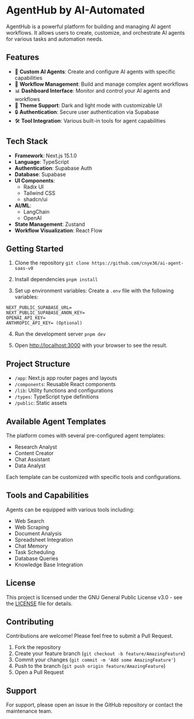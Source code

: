 # AgentHub by AI-Automated

AgentHub is a powerful platform for building and managing AI agent workflows. It allows users to create, customize, and orchestrate AI agents for various tasks and automation needs.

## Features

- 🤖 **Custom AI Agents**: Create and configure AI agents with specific capabilities
- 🔄 **Workflow Management**: Build and manage complex agent workflows
- 📊 **Dashboard Interface**: Monitor and control your AI agents and workflows
- 🎨 **Theme Support**: Dark and light mode with customizable UI
- 🔒 **Authentication**: Secure user authentication via Supabase
- 🛠️ **Tool Integration**: Various built-in tools for agent capabilities

## Tech Stack

- **Framework**: Next.js 15.1.0
- **Language**: TypeScript
- **Authentication**: Supabase Auth
- **Database**: Supabase
- **UI Components**: 
  - Radix UI
  - Tailwind CSS
  - shadcn/ui
- **AI/ML**: 
  - LangChain
  - OpenAI
- **State Management**: Zustand
- **Workflow Visualization**: React Flow

## Getting Started

1. Clone the repository
`git clone https://github.com/cnye36/ai-agent-saas-v0`

2. Install dependencies
`pnpm install`

3. Set up environment variables:
Create a `.env` file with the following variables:

```
NEXT_PUBLIC_SUPABASE_URL=
NEXT_PUBLIC_SUPABASE_ANON_KEY=
OPENAI_API_KEY=
ANTHROPIC_API_KEY= (Optional)
```

4. Run the development server
`pnpm dev`


5. Open [http://localhost:3000](http://localhost:3000) with your browser to see the result.

## Project Structure

- `/app`: Next.js app router pages and layouts
- `/components`: Reusable React components
- `/lib`: Utility functions and configurations
- `/types`: TypeScript type definitions
- `/public`: Static assets

## Available Agent Templates

The platform comes with several pre-configured agent templates:

- Research Analyst
- Content Creator
- Chat Assistant
- Data Analyst

Each template can be customized with specific tools and configurations.

## Tools and Capabilities

Agents can be equipped with various tools including:

- Web Search
- Web Scraping
- Document Analysis
- Spreadsheet Integration
- Chat Memory
- Task Scheduling
- Database Queries
- Knowledge Base Integration

## License

This project is licensed under the GNU General Public License v3.0 - see the [LICENSE](LICENSE) file for details.

## Contributing

Contributions are welcome! Please feel free to submit a Pull Request.

1. Fork the repository
2. Create your feature branch (`git checkout -b feature/AmazingFeature`)
3. Commit your changes (`git commit -m 'Add some AmazingFeature'`)
4. Push to the branch (`git push origin feature/AmazingFeature`)
5. Open a Pull Request

## Support

For support, please open an issue in the GitHub repository or contact the maintenance team.
